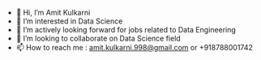 - 👋 Hi, I’m Amit Kulkarni
- 👀 I’m interested in Data Science
- 🌱 I’m actively looking forward for jobs related to Data Engineering
- 💞️ I’m looking to collaborate on Data Science field
- 📫 How to reach me : amit.kulkarni.998@gmail.com or +918788001742

<!---
amitkulkarni03/amitkulkarni03 is a ✨ special ✨ repository because its `README.md` (this file) appears on your GitHub profile.
You can click the Preview link to take a look at your changes.
--->
